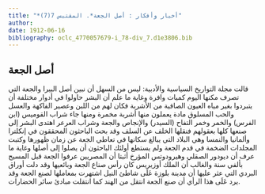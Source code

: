 ```yaml
---
title: "*أخبار وأفكار : أصل الجعة*. المقتبس 7(7)"
author: 
date: 1912-06-16
bibliography: oclc_4770057679-i_78-div_7.d1e3806.bib
---
```




##  أصل الجعة 


 قالت مجلة التواريخ السياسية والأدبية: ليس من السهل أن نبين أصل البيرا والجعة التي تصرف مكنها اليوم كميات وافرة وغاية ما علم أن البشر حاولوا في أدوار مختلفة أن يتبردوا بغير مياه العيون الصافية من الأشربة فكان لهم من اللبن وعصير الفاكهة والعسل والحب المسلوق مادة يعملون منها أشربة مخمرة ومنها جاء شراب القوميس (ابن الفرس) والخمر وخمر التفاح (السيدر) والإنجاص والجعة وشراب العرعر اهتدى البشر إلى صنعها كلها بعقولهم فنقلها الخلف عن السلف وقد بحث الباحثون المحققون في إنكلترا وألمانيا والنمسا وهي البلاد التي يبالغ سكانها في تعاطي الجعة عن زمان ظهورها وكتبت المجلدات الضخمة في قدم الجعة ولم يستطع أولئك الباحثون أن يصلوا إلى أصلها وغاية ما عرف أن ديودور الصقلي وهيرودوتس المؤرخ أثبتا أن المصريين عرفوا الجعة قبل المسيح بألفي سنة والغالب أن الملك أوزيريس كان رأس صناع الجعة وبائعيها وقد دلت أوراق البردي التي عثر عليها أن مدينة بلوزة عَلَى شاطئ النيل اشتهرت بمعاملها لصنع الجعة وقد يرد عَلَى هذا الرأي أن صنع الجعة انتقل من الهند كما انتقلت مبادئ سائر الحضارات. 
